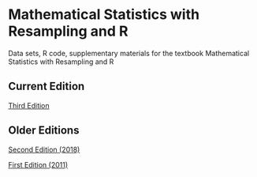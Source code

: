 # Mathematical Statistics with Resampling and R

Data sets, R code, supplementary materials for the textbook Mathematical Statistics with Resampling and R


## Current Edition

[Third Edition](Edition3)


## Older Editions

[Second Edition (2018)](Edition2)

[First Edition (2011)](Edition1)
